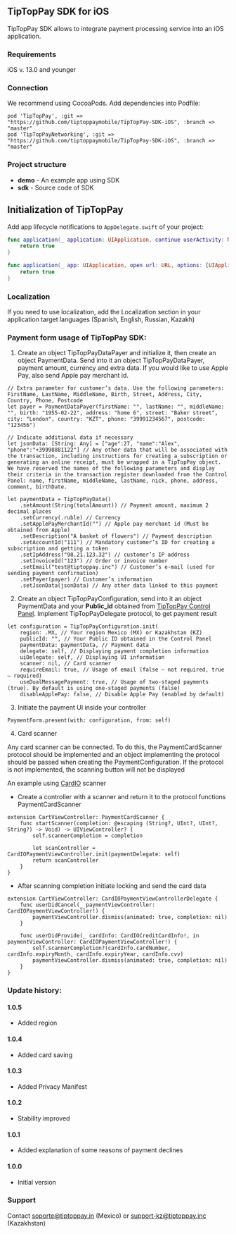 ## TipTopPay SDK for iOS 

TipTopPay SDK allows to integrate payment processing service into an iOS application.

### Requirements
iOS v. 13.0 and younger

### Connection
We recommend using CocoaPods. Add dependencies into Podfile:

```
pod 'TipTopPay', :git =>  "https://github.com/tiptoppaymobile/TipTopPay-SDK-iOS", :branch => "master"
pod 'TipTopPayNetworking', :git =>  "https://github.com/tiptoppaymobile/TipTopPay-SDK-iOS", :branch => "master"
```

### Project structure

* **demo** - An example app using SDK
* **sdk** - Source code of SDK

## Initialization of TipTopPay 

Add app lifecycle notifications to `AppDelegate.swift` of your project:

```swift
func application(_ application: UIApplication, continue userActivity: NSUserActivity, restorationHandler: @escaping ([UIUserActivityRestoring]?) -> Void) -> Bool {
    return true
}

func application(_ app: UIApplication, open url: URL, options: [UIApplication.OpenURLOptionsKey : Any] = [:]) -> Bool {
    return true
}
```

### Localization

If you need to use localization, add the Localization section in your application target languages (Spanish, English, Russian, Kazakh)

### Payment form usage of TipTopPay SDK:

1. Create an object TipTopPayDataPayer and initialize it, then create an object PaymentData. Send into it an object TipTopPayDataPayer, payment amount, currency and extra data. If you would like to use Apple Pay, also send Apple pay merchant id.

```
// Extra parameter for customer’s data. Use the following parameters: FirstName, LastName, MiddleName, Birth, Street, Address, City, Country, Phone, Postcode
let payer = PaymentDataPayer(firstName: "", lastName: "", middleName: "", birth: "1955-02-22", address: "home 6", street: "Baker street", city: "London", country: "KZT", phone: "39991234567", postcode: "123456")
    
// Indicate additional data if necessary
let jsonData: [String: Any] = ["age":27, "name":"Alex", "phone":"+39998881122"] // Any other data that will be associated with the transaction, including instructions for creating a subscription or generating an online receipt, must be wrapped in a TipTopPay object. We have reserved the names of the following parameters and display their criteria in the transaction register downloaded from the Control Panel: name, firstName, middleName, lastName, nick, phone, address, comment, birthDate.

let paymentData = TipTopPayData() 
    .setAmount(String(totalAmount)) // Payment amount, maximum 2 decimal places 
    .setCurrency(.ruble) // Currency
    .setApplePayMerchantId("") // Apple pay merchant id (Must be obtained from Apple)
    .setDescription("A basket of flowers") // Payment description
    .setAccountId("111") // Mandatory customer’s ID for creating a subscription and getting a token 
    .setIpAddress("98.21.123.32") // customer’s IP address
    .setInvoiceId("123") // Order or invoice number
    .setEmail("test@tiptoppay.inc") // Customer’s e-mail (used for sending payment confirmation)
    .setPayer(payer) // Customer’s information
    .setJsonData(jsonData) // Any other data linked to this payment                    
```

2. Create an object TipTopPayConfiguration, send into it an object PaymentData and your **Public_id** obtained from [TipTopPay Control Panel](https://merchant.tiptoppay.kz/). Implement TipTopPayDelegate protocol, to get payment result

```
let configuration = TipTopPayConfiguration.init(
    region: .MX, // Your region Mexico (MX) or Kazakhstan (KZ)    
    publicId: "", // Your Public ID obtained in the Control Panel
    paymentData: paymentData, // Payment data
    delegate: self, // Displaying payment completion information
    uiDelegate: self, // Displaying UI information
    scanner: nil, // Card scanner
    requireEmail: true, // Usage of email (false – not required, true – required)
    useDualMessagePayment: true, // Usage of two-staged payments (true). By default is using one-staged payments (false)
    disableApplePay: false, // Disable Apple Pay (enabled by default)
```

3. Initiate the payment UI inside your controller 

```
PaymentForm.present(with: configuration, from: self)
```

4. Card scanner

Any card scanner can be connected. To do this, the PaymentCardScanner protocol should be implemented and an object implementing the protocol should be passed when creating the PaymentConfiguration. If the protocol is not implemented, the scanning button will not be displayed

An example using [CardIO](https://github.com/card-io/card.io-iOS-SDK) scanner

* Create a controller with a scanner and return it to the protocol functions PaymentCardScanner
```
extension CartViewController: PaymentCardScanner {
    func startScanner(completion: @escaping (String?, UInt?, UInt?, String?) -> Void) -> UIViewController? {
        self.scannerCompletion = completion
        
        let scanController = CardIOPaymentViewController.init(paymentDelegate: self)
        return scanController
    }
}
```
* After scanning completion initiate locking and send the card data
```
extension CartViewController: CardIOPaymentViewControllerDelegate {
    func userDidCancel(_ paymentViewController: CardIOPaymentViewController!) {
        paymentViewController.dismiss(animated: true, completion: nil)
    }
    
    func userDidProvide(_ cardInfo: CardIOCreditCardInfo!, in paymentViewController: CardIOPaymentViewController!) {
        self.scannerCompletion?(cardInfo.cardNumber, cardInfo.expiryMonth, cardInfo.expiryYear, cardInfo.cvv)
        paymentViewController.dismiss(animated: true, completion: nil)
    }
}
```

### Update history:

#### 1.0.5
* Added region

#### 1.0.4
* Added card saving

#### 1.0.3
* Added Privacy Manifest

#### 1.0.2
* Stability improved

#### 1.0.1
* Added explanation of some reasons of payment declines

#### 1.0.0
* Initial version

### Support

Contact soporte@tiptoppay.in (Mexico) or support-kz@tiptoppay.inc (Kazakhstan)

